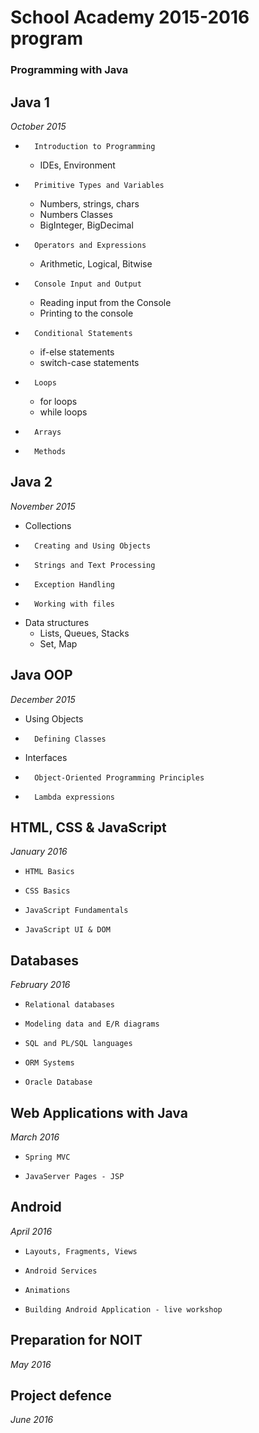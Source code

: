 # School Academy 2015-2016 program
### Programming with Java

## Java 1
_October 2015_

*	    Introduction to Programming
    *   IDEs, Environment
*	    Primitive Types and Variables
    *   Numbers, strings, chars
    *   Numbers Classes
    *   BigInteger, BigDecimal
*	    Operators and Expressions
    *   Arithmetic, Logical, Bitwise
*	    Console Input and Output
    *   Reading input from the Console
    *   Printing to the console
*	    Conditional Statements
    *   if-else statements
    *   switch-case statements
*	    Loops
    *   for loops
    *   while loops
*	    Arrays
*	    Methods

## Java 2
_November 2015_

*   Collections
*	    Creating and Using Objects
*	    Strings and Text Processing
*	    Exception Handling
*	    Working with files
*   Data structures
    *   Lists, Queues, Stacks
    *   Set, Map

## Java OOP
_December 2015_

*   Using Objects
*	    Defining Classes
*   Interfaces
*	    Object-Oriented Programming Principles
*	    Lambda expressions

## HTML, CSS & JavaScript
_January 2016_

*	  HTML Basics
*	  CSS Basics
*	  JavaScript Fundamentals
*	  JavaScript UI & DOM

## Databases
_February 2016_

*	  Relational databases
*	  Modeling data and E/R diagrams
*	  SQL and PL/SQL languages
*	  ORM Systems
*	  Oracle Database

## Web Applications with Java
_March 2016_

*	  Spring MVC
*	  JavaServer Pages - JSP

## Android
_April 2016_

*	  Layouts, Fragments, Views
*	  Android Services
*	  Animations
*	  Building Android Application - live workshop

## Preparation for NOIT
_May 2016_

## Project defence
_June 2016_
